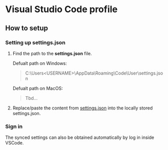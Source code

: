 # Visual Studio Code profile

## How to setup

### Setting up settings.json

1. Find the path to the **settings.json** file.

    Defualt path on Windows:
    >C:\Users\<USERNAME>\AppData\Roaming\Code\User\settings.json

    Defualt path on MacOS:
    > Tbd...

2. Replace/paste the content from [settings.json](settings.json) into the locally stored settings.json.

### Sign in

The synced settings can also be obtained automatically by log in inside VSCode.
